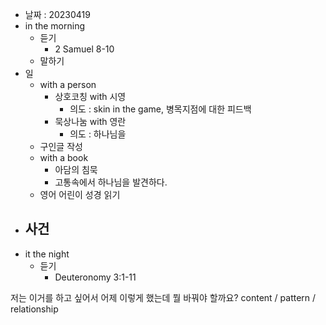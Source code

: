 - 날짜 : 20230419
- in the morning
	- 듣기
		- 2 Samuel 8-10
	- 말하기
- 일
	- with a person
		- 상호코칭 with 시영
			- 의도 : skin in the game, 병목지점에 대한 피드백
		- 묵상나눔 with 영란
			- 의도 : 하나님을 
	- 구인글 작성
	- with a book
		- 아담의 침묵
		- 고통속에서 하나님을 발견하다.
	- 영어 어린이 성경 읽기
- 사건
	- 
- it the night
	- 듣기
		- Deuteronomy 3:1-11






저는 이거를 하고 싶어서 어제 이렇게 했는데 뭘 바꿔야 할까요?
content / pattern / relationship